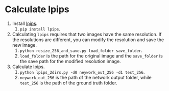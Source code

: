 # Calculate lpips

1. Install [lpips](https://github.com/richzhang/PerceptualSimilarity). 
   1. `pip install lpips`.
2. Calculating `lpips` requires that two images have the same resolution. If the resolutions are different, you can modify the resolution and save the new image. 
   1. `python resize_256_and_save.py load_folder save_folder`. 
   2. `load_folder` is the path for the original image and the `save_folder` is the save path for the modified resolution image.
3. Calculate lpips.
   1.  `python lpips_2dirs.py -d0 neywork_out_256 -d1 test_256`. 
   2.  `neywork_out_256` is the path of the network output folder, while `test_256` is the path of the ground truth folder.